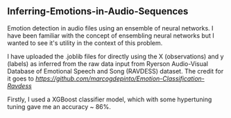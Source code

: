 ## Inferring-Emotions-in-Audio-Sequences

Emotion detection in audio files using an ensemble of neural networks. I have been familiar with the concept of ensembling neural networks but I wanted to see it's utility in the context of this problem.

I have uploaded the .joblib files for directly using the X (observations) and y (labels) as inferred from the raw data input from Ryerson Audio-Visual Database of Emotional Speech and Song (RAVDESS) dataset. The credit for it goes to *https://github.com/marcogdepinto/Emotion-Classification-Ravdess*

Firstly, I used a XGBoost classifier model, which with some hypertuning tuning gave me an accuracy ~ 86%. 
